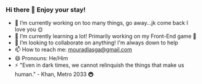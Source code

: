 ### Hi there 👋 Enjoy your stay!

<!--
**MCXpak/mcxpak** is a ✨ _special_ ✨ repository because its `README.md` (this file) appears on your GitHub profile.

Here are some ideas to get you started:
-->
- 🔭 I’m currently working on too many things, go away...jk come back I love you 🌞
- 🌱 I’m currently learning a lot! Primarily working on my Front-End game 🌄
- 👯 I’m looking to collaborate on anything! I'm always down to help
- 📫 How to reach me: mouradlasga@gmail.com
- 😄 Pronouns: He/Him
- ⚡ "Even in dark times, we cannot relinquish the things that make us human." - Khan, Metro 2033 🚇

